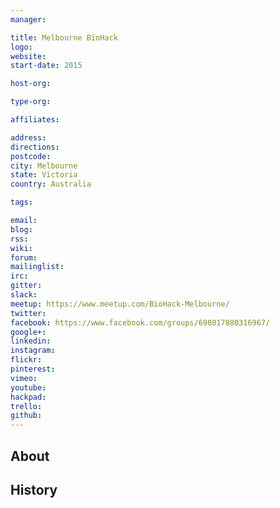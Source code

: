 ```yaml
---
manager:

title: Melbourne BioHack
logo:
website:
start-date: 2015

host-org:

type-org:

affiliates:

address:
directions:
postcode:
city: Melbourne
state: Victoria
country: Australia

tags:

email:
blog:
rss:
wiki:
forum:
mailinglist:
irc:
gitter:
slack:
meetup: https://www.meetup.com/BioHack-Melbourne/
twitter:
facebook: https://www.facebook.com/groups/698017880316967/
google+:
linkedin:
instagram:
flickr:
pinterest:
vimeo:
youtube:
hackpad:
trello:
github:
---
```


## About

## History
